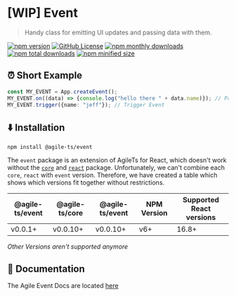 # [WIP] Event

> Handy class for emitting UI updates and passing data with them.

<a href="https://npm.im/@agile-ts/api">
  <img src="https://img.shields.io/npm/v/@agile-ts/event.svg" alt="npm version"/></a>
 <a href="https://github.com/agile-ts/agile">
  <img src="https://img.shields.io/github/license/agile-ts/agile.svg" alt="GitHub License"/></a>
<a href="https://npm.im/@agile-ts/api">
  <img src="https://img.shields.io/npm/dm/@agile-ts/event.svg" alt="npm monthly downloads"/></a>
<a href="https://npm.im/@agile-ts/api">
  <img src="https://img.shields.io/npm/dt/@agile-ts/event.svg" alt="npm total downloads"/></a>
<a href="https://npm.im/@agile-ts/api">
  <img src="https://img.shields.io/bundlephobia/min/@agile-ts/event.svg" alt="npm minified size"/></a>
  

## ⏰ Short Example
```ts
const MY_EVENT = App.createEvent();
MY_EVENT.on((data) => {console.log("hello there " + data.name)}); // Print 'hello there jeff' if Event gets triggered
MY_EVENT.trigger({name: "jeff"}); // Trigger Event
```


## ⬇️ Installation
```
npm install @agile-ts/event
```
The `event` package is an extension of AgileTs for React, which doesn't work without the [`core`](../core/Introduction.md)
and [`react`](../react/Introduction.md) package.
Unfortunately, we can't combine each `core`, `react` with `event` version.
Therefore, we have created a table which shows which versions fit together without restrictions.

| @agile-ts/event       | @agile-ts/core          | @agile-ts/event          | NPM Version              | Supported React versions |
| ----------------------| ----------------------- | ------------------------ | ------------------------ | -------------------------|
| v0.0.1+               | v0.0.10+                | v0.0.10+                 | v6+                      | 16.8+                    |
_Other Versions aren't supported anymore_


## 📄 Documentation
The Agile Event Docs are located [here](https://agile-ts.org/docs/)